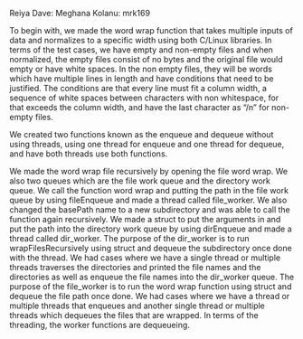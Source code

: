 Reiya Dave:
Meghana Kolanu: mrk169




To begin with, we made the word wrap function that takes multiple inputs of data and normalizes to a specific width using both C/Linux libraries. 
In terms of the test cases, we have empty and non-empty files and when normalized, the empty files consist of no bytes and the original file would empty or have white spaces. 
In the non empty files, they will be words which have multiple lines in length and have conditions that need to be justified. 
The conditions are that every line must fit a column width, a sequence of white spaces between characters with non whitespace, for that exceeds the column width, and have the last character as “/n” for non-empty files. 


We created two functions known as the enqueue and dequeue without using threads, using one thread for enqueue and one thread for dequeue, and have both threads use both functions. 

We made the word wrap file recursively by opening the file word wrap. We also two queues which are the file work queue and the directory work queue. 
We call the function word wrap and putting the path in the file work queue by using fileEnqueue and made a thread called file_worker. 
We also changed the basePath name to a new subdirectory and was able to call the function again recursively. 
We made a struct to put the arguments in and put the path into the directory work queue by using dirEnqueue and made a thread called dir_worker. 
The purpose of the dir_worker is to run wrapFilesRecursively using struct and dequeue the subdirectory once done with the thread. We had cases where we have a single thread or multiple threads traverses the directories and printed the file names and the directories as well as enqueue the file names into the dir_worker queue. 
The purpose of the file_worker is to run the word wrap function using struct and dequeue the file path once done. We had cases where we have a thread or multiple threads that enqueues and another single thread or multiple threads which dequeues the files that are wrapped. In terms of the threading, the worker functions are dequeueing.

